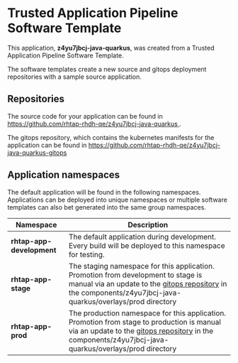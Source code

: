 # Trusted Application Pipeline Software Template

This application, **z4yu7jbcj-java-quarkus**, was created from a Trusted Application Pipeline Software Template.

The software templates create a new source and gitops deployment repositories with a sample source application. 

## Repositories

The source code for your application can be found in [https://github.com/rhtap-rhdh-qe/z4yu7jbcj-java-quarkus ](https://github.com/rhtap-rhdh-qe/z4yu7jbcj-java-quarkus ).
 
The gitops repository, which contains the kubernetes manifests for the application can be found in 
[https://github.com/rhtap-rhdh-qe/z4yu7jbcj-java-quarkus-gitops ](https://github.com/rhtap-rhdh-qe/z4yu7jbcj-java-quarkus-gitops ) 

## Application namespaces 

The default application will be found in the following namespaces. Applications can be deployed into unique namespaces or multiple software templates can also bet generated into the same group namespaces.  

|  Namespace   |  Description   |  
| -------- | -------- |   
| **rhtap-app-development** | The default application during development. Every build will be deployed to this namespace for testing. | 
| **rhtap-app-stage** | The staging namespace for this application. Promotion from development to stage is manual via an update to the [gitops repository](https://github.com/rhtap-rhdh-qe/z4yu7jbcj-java-quarkus-gitops ) in the components/z4yu7jbcj-java-quarkus/overlays/prod directory |  
| **rhtap-app-prod** | The production namespace for this application. Promotion from stage to production is manual via an update to the [gitops repository](https://github.com/rhtap-rhdh-qe/z4yu7jbcj-java-quarkus-gitops ) in the components/z4yu7jbcj-java-quarkus/overlays/prod directory | 